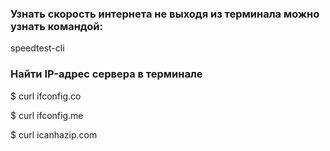 
### Узнать скорость интернета не выходя из терминала можно узнать командой:

speedtest-cli

### Найти IP-адрес сервера в терминале

$ curl ifconfig.co

$ curl ifconfig.me

$ curl icanhazip.com